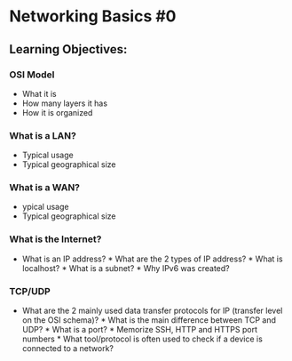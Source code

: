 # Networking Basics #0

## Learning Objectives:
### OSI Model
   * What it is
   * How many layers it has
   * How it is organized
### What is a LAN?
   * Typical usage
   * Typical geographical size

### What is a WAN?
   * ypical usage
   * Typical geographical size

### What is the Internet?

   * What is an IP address?
    * What are the 2 types of IP address?
    * What is localhost?
    * What is a subnet?
    * Why IPv6 was created?

### TCP/UDP

   * What are the 2 mainly used data transfer protocols for IP (transfer level on the OSI schema)?
    * What is the main difference between TCP and UDP?
    * What is a port?
    * Memorize SSH, HTTP and HTTPS port numbers
    * What tool/protocol is often used to check if a device is connected to a network?
